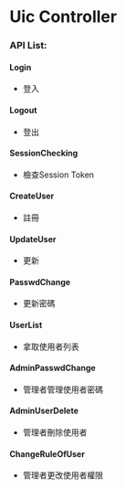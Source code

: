 # Uic Controller

### API List:
#### Login
  *  登入

#### Logout
  * 登出

#### SessionChecking
  * 檢查Session Token

#### CreateUser
  * 註冊

#### UpdateUser
  * 更新

#### PasswdChange
  * 更新密碼

#### UserList
  * 拿取使用者列表

#### AdminPasswdChange
  * 管理者管理使用者密碼

#### AdminUserDelete
  * 管理者刪除使用者

#### ChangeRuleOfUser
  * 管理者更改使用者權限
